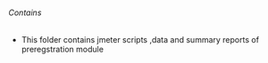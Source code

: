 ###### Contains
- This folder contains jmeter scripts ,data and summary reports of preregstration module 
